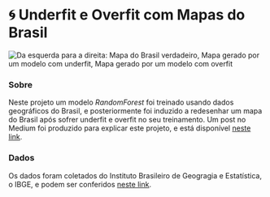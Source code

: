 # 🌀 Underfit e Overfit com Mapas do Brasil

![Da esquerda para a direita: Mapa do Brasil verdadeiro, Mapa gerado por um modelo com underfit, Mapa gerado por um modelo com overfit](https://i.imgur.com/jSyyEwc.png)

### Sobre
Neste projeto um modelo *RandomForest* foi treinado usando dados geográficos do Brasil, e posteriormente
foi induzido a redesenhar um mapa do Brasil após sofrer underfit e overfit no seu treinamento.
Um post no Medium foi produzido para explicar este projeto, e está disponível [neste link](https://medium.com/@MatheusFreitag/entendendo-underfit-e-overfit-com-mapas-d1f09619f241).

### Dados
Os dados foram coletados do Instituto Brasileiro de Geogragia e Estatística, o IBGE, e podem ser conferidos [neste link](https://www.ibge.gov.br/geociencias/organizacao-do-territorio/estrutura-territorial/15774-malhas.html?edicao=15874&t=downloads).

